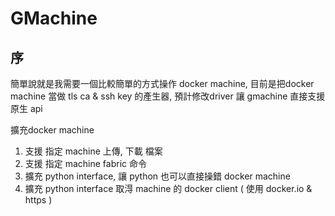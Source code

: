 GMachine
===

序
---

簡單說就是我需要一個比較簡單的方式操作 docker machine, 目前是把docker machine 當做 tls ca & ssh key 的產生器, 
預計修改driver 讓 gmachine 直接支援原生 api


擴充docker machine

1. 支援 指定 machine 上傳, 下載 檔案
2. 支援 指定 machine fabric 命令
3. 擴充 python interface, 讓 python 也可以直接操錯 docker machine
4. 擴充 python interface 取淂 machine 的 docker client ( 使用 docker.io & https )



